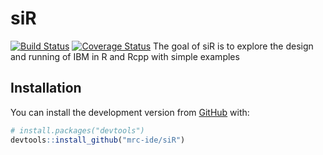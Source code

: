 # siR

[![Build Status](https://travis-ci.org/mrc-ide/siR.svg?branch=master)](https://travis-ci.org/mrc-ide/siR)
[![Coverage Status](https://img.shields.io/codecov/c/github/mrc-ide/siR/master.svg)](https://codecov.io/github/mrc-ide/siR?branch=master)
The goal of siR is to explore the design and running of IBM in R and Rcpp with simple examples

## Installation

You can install the development version from [GitHub](https://github.com/) with:

``` r
# install.packages("devtools")
devtools::install_github("mrc-ide/siR")
```


